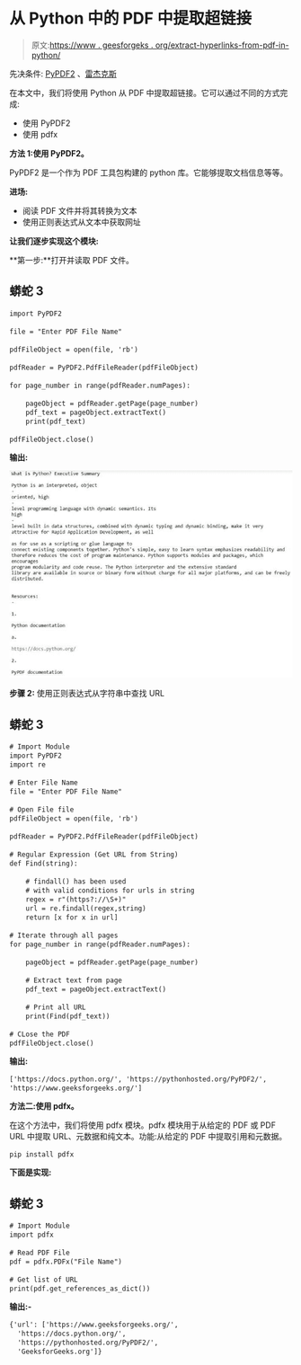 # 从 Python 中的 PDF 中提取超链接

> 原文:[https://www . geesforgeks . org/extract-hyperlinks-from-pdf-in-python/](https://www.geeksforgeeks.org/extract-hyperlinks-from-pdf-in-python/)

先决条件: [PyPDF2](https://www.geeksforgeeks.org/working-with-pdf-files-in-python/) 、[雷杰克斯](https://www.geeksforgeeks.org/python-check-url-string/)

在本文中，我们将使用 Python 从 PDF 中提取超链接。它可以通过不同的方式完成:

*   使用 PyPDF2
*   使用 pdfx

**方法 1:使用 PyPDF2。**

PyPDF2 是一个作为 PDF 工具包构建的 python 库。它能够提取文档信息等等。

**进场:**

*   阅读 PDF 文件并将其转换为文本
*   使用正则表达式从文本中获取网址

**让我们逐步实现这个模块:**

**第一步:**打开并读取 PDF 文件。

## 蟒蛇 3

```
import PyPDF2

file = "Enter PDF File Name"

pdfFileObject = open(file, 'rb')

pdfReader = PyPDF2.PdfFileReader(pdfFileObject)

for page_number in range(pdfReader.numPages):

    pageObject = pdfReader.getPage(page_number)
    pdf_text = pageObject.extractText()
    print(pdf_text)

pdfFileObject.close()
```

**输出:**

![](img/9e717dd987c8564421aba985ec93d284.png)

**步骤 2:** 使用正则表达式从字符串中查找 URL

## 蟒蛇 3

```
# Import Module
import PyPDF2
import re

# Enter File Name
file = "Enter PDF File Name"

# Open File file
pdfFileObject = open(file, 'rb')

pdfReader = PyPDF2.PdfFileReader(pdfFileObject)

# Regular Expression (Get URL from String)
def Find(string):

    # findall() has been used
    # with valid conditions for urls in string
    regex = r"(https?://\S+)"
    url = re.findall(regex,string)
    return [x for x in url]

# Iterate through all pages
for page_number in range(pdfReader.numPages):

    pageObject = pdfReader.getPage(page_number)

    # Extract text from page
    pdf_text = pageObject.extractText()

    # Print all URL
    print(Find(pdf_text))

# CLose the PDF
pdfFileObject.close()
```

**输出:**

```
['https://docs.python.org/', 'https://pythonhosted.org/PyPDF2/', 'https://www.geeksforgeeks.org/']
```

**方法二:使用 pdfx。**

在这个方法中，我们将使用 pdfx 模块。pdfx 模块用于从给定的 PDF 或 PDF URL 中提取 URL、元数据和纯文本。功能:从给定的 PDF 中提取引用和元数据。

```
pip install pdfx
```

**下面是实现:**

## 蟒蛇 3

```
# Import Module
import pdfx

# Read PDF File
pdf = pdfx.PDFx("File Name")

# Get list of URL
print(pdf.get_references_as_dict())
```

**输出:-**

```
{'url': ['https://www.geeksforgeeks.org/',
  'https://docs.python.org/',
  'https://pythonhosted.org/PyPDF2/',
  'GeeksforGeeks.org']}
```